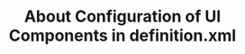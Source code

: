 ---
layout: default
group: UI_Components
subgroup: concepts
title: About Configuration of UI Components in definition.xml
menu_title: About Configuration of UI Components in definition.xml
menu_order: 1
version: 2.1
github_link: ui_comp_guide/concepts/ui_comp_definition_concept.md
---